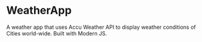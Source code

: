 # WeatherApp
A weather app that uses Accu Weather API to display weather conditions of Cities world-wide. Built with Modern JS.
